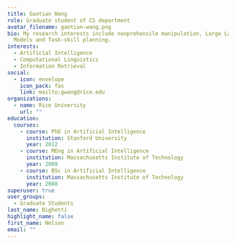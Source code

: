 ```yaml
---
title: Gaotian Wang
role: Graduate student of CS department
avatar_filename: gaotian-wang.png
bio: My research interests include nonprehensile manipulation, Large Language
  Models and Task-skill planning.
interests:
  - Artificial Intelligence
  - Computational Linguistics
  - Information Retrieval
social:
  - icon: envelope
    icon_pack: fas
    link: mailto:gwang@rice.edu
organizations:
  - name: Rice University
    url: ""
education:
  courses:
    - course: PhD in Artificial Intelligence
      institution: Stanford University
      year: 2012
    - course: MEng in Artificial Intelligence
      institution: Massachusetts Institute of Technology
      year: 2009
    - course: BSc in Artificial Intelligence
      institution: Massachusetts Institute of Technology
      year: 2008
superuser: true
user_groups:
  - Graduate Students
last_name: Bighetti
highlight_name: false
first_name: Nelson
email: ""
---
```

